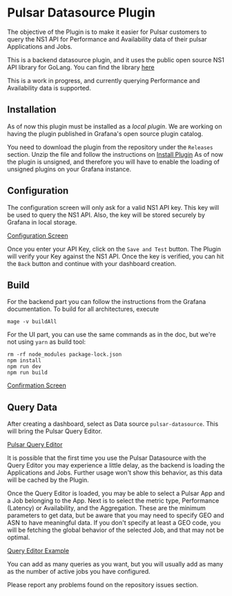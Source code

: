 # Pulsar Datasource Plugin

The objective of the Plugin is to make it easier for Pulsar customers to query
the NS1 API for Performance and Availability data of their pulsar Applications and
Jobs.

This is a backend datasource plugin, and it uses the public open source NS1 API library for
GoLang. You can find the library [here](https://github.com/ns1/ns1-go)

This is a work in progress, and currently querying Performance and Availability data
is supported.

## Installation

As of now this plugin must be installed as a *local plugin*. We are working on having
the plugin published in Grafana's open source plugin catalog.

You need to download the plugin from the repository under the `Releases` section. Unzip
the file and follow the instructions on [Install Plugin](https://grafana.com/docs/grafana/latest/plugins/installation/#install-plugin-on-local-grafana)
As of now the plugin is unsigned, and therefore you will have to enable the loading
of unsigned plugins on your Grafana instance.

## Configuration

The configuration screen will only ask for a valid NS1 API key. This key will be
used to query the NS1 API. Also, the key will be stored securely by Grafana in local
storage.

[Configuration Screen](https://github.com/ns1labs/grafana-pulsar-datasource/blob/main/src/img/pulsar-plugin-cfg.png?raw=true)

Once you enter your API Key, click on the `Save and Test` button. The Plugin will 
verify your Key against the NS1 API. Once the key is verified, you can hit the `Back`
button and continue with your dashboard creation.

## Build

For the backend part you can follow the instructions from the Grafana documentation.
To build for all architectures, execute

```shell
mage -v buildAll
```
For the UI part, you can use the same commands as in the doc, but we're not using
`yarn` as build tool:

```shell
rm -rf node_modules package-lock.json
npm install
npm run dev
npm run build
```

[Confirmation Screen](https://github.com/ns1labs/grafana-pulsar-datasource/blob/main/src/img/datasource-correct.png?raw=true)

## Query Data

After creating a dashboard, select as Data source `pulsar-datasource`. This will bring
the Pulsar Query Editor.

[Pulsar Query Editor](https://github.com/ns1labs/grafana-pulsar-datasource/blob/main/src/img/pulsar-query-editor.png?raw=true)

It is possible that the first time you use the Pulsar Datasource with the Query Editor 
you may experience a little delay, as the backend is loading the Applications and Jobs.
Further usage won't show this behavior, as this data will be cached by the Plugin.

Once the Query Editor is loaded, you may be able to select a Pulsar App and a Job
belonging to the App. Next is to select the metric type, Performance (Latency) or
Availability, and the Aggregation. These are the minimum parameters to get data,
but be aware that you may need to specify GEO and ASN to have meaningful data. 
If you don't specify at least a GEO code, you will be fetching the global behavior
of the selected Job, and that may not be optimal.

[Query Editor Example](https://github.com/ns1labs/grafana-pulsar-datasource/blob/main/src/img/query-editor-example.png?raw=true)

You can add as many queries as you want, but you will usually add as many as the
number of active jobs you have configured.

Please report any problems found on the repository issues section.
